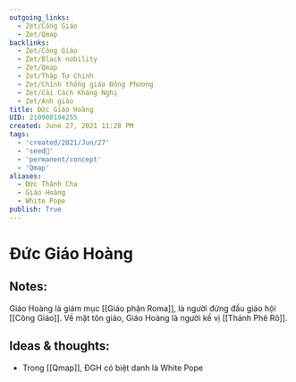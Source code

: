 ```yaml
---
outgoing_links:
  - Zet/Công Giáo
  - Zet/Qmap
backlinks:
  - Zet/Công Giáo
  - Zet/Black nobility
  - Zet/Qmap
  - Zet/Thập Tự Chinh
  - Zet/Chính thống giáo Đông Phương
  - Zet/Cải Cách Kháng Nghị
  - Zet/Anh giáo
title: Đức Giáo Hoàng
UID: 210908194255
created: June 27, 2021 11:28 PM
tags:
  - 'created/2021/Jun/27'
  - 'seed🥜'
  - 'permanent/concept'
  - 'Qmap'
aliases:
  - Đức Thánh Cha
  - Giáo Hoàng
  - White Pope
publish: True
---
```

# Đức Giáo Hoàng

## Notes:
Giáo Hoàng là giám mục [[Giáo phận Roma]], là người đứng đầu giáo hội [[Công Giáo]]. Về mặt tôn giáo, Giáo Hoàng là người kế vị [[Thánh Phê Rô]].

## Ideas & thoughts:
- Trong [[Qmap]], ĐGH có biệt danh là White Pope

